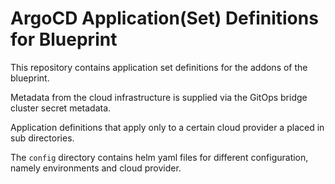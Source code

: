 # ArgoCD Application(Set) Definitions for Blueprint

This repository contains application set definitions for the addons of 
the blueprint.

Metadata from the cloud infrastructure is supplied via the GitOps bridge
cluster secret metadata.

Application definitions that apply only to a certain cloud provider a placed in 
sub directories.

The ```config``` directory contains helm yaml files for different configuration, 
namely environments and cloud provider.
